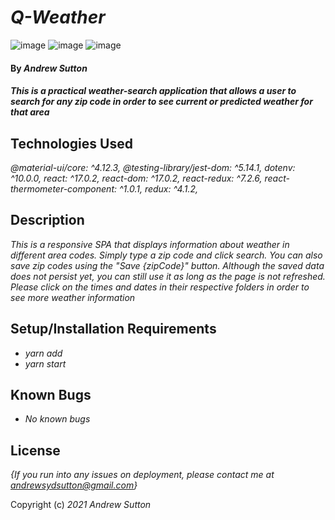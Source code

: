 # _Q-Weather_

![image](https://user-images.githubusercontent.com/83406605/148400485-0a11edab-3359-4428-bba7-14ef2cb40e87.png)
![image](https://user-images.githubusercontent.com/83406605/148400577-5621f41c-59cb-4df9-a34e-13e52828c9bc.png)
![image](https://user-images.githubusercontent.com/83406605/148400663-dd75bddf-5c58-48f0-8eaa-b933f3cee446.png)


#### By _**Andrew Sutton**_

#### _This is a practical weather-search application that allows a user to search for any zip code in order to see current or predicted weather for that area_

## Technologies Used
_@material-ui/core: ^4.12.3,_
_@testing-library/jest-dom: ^5.14.1,_
_dotenv: ^10.0.0,_
_react: ^17.0.2,_
_react-dom: ^17.0.2,_
_react-redux: ^7.2.6,_
_react-thermometer-component: ^1.0.1,_
_redux: ^4.1.2,_

## Description

_This is a responsive SPA that displays information about weather in different area codes. Simply type a zip code and click search. You can also save zip codes using the "Save {zipCode}" button. Although the saved data does not persist yet, you can still use it as long as the page is not refreshed. Please click on the times and dates in their respective folders in order to see more weather information_

## Setup/Installation Requirements

* _yarn add_
* _yarn start_

## Known Bugs

* _No known bugs_

## License

_{If you run into any issues on deployment, please contact me at andrewsydsutton@gmail.com}_

Copyright (c) _2021_ _Andrew Sutton_
